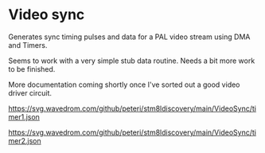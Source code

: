 # Video sync

Generates sync timing pulses and data for a PAL video stream using DMA and Timers.

Seems to work with a very simple stub data routine. Needs a bit more work to
be finished.

More documentation coming shortly once I've sorted out a good video driver circuit.

https://svg.wavedrom.com/github/peteri/stm8ldiscovery/main/VideoSync/timer1.json

https://svg.wavedrom.com/github/peteri/stm8ldiscovery/main/VideoSync/timer2.json
